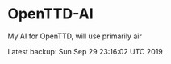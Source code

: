 # OpenTTD-AI
My AI for OpenTTD, will use primarily air

Latest backup: Sun Sep 29 23:16:02 UTC 2019
